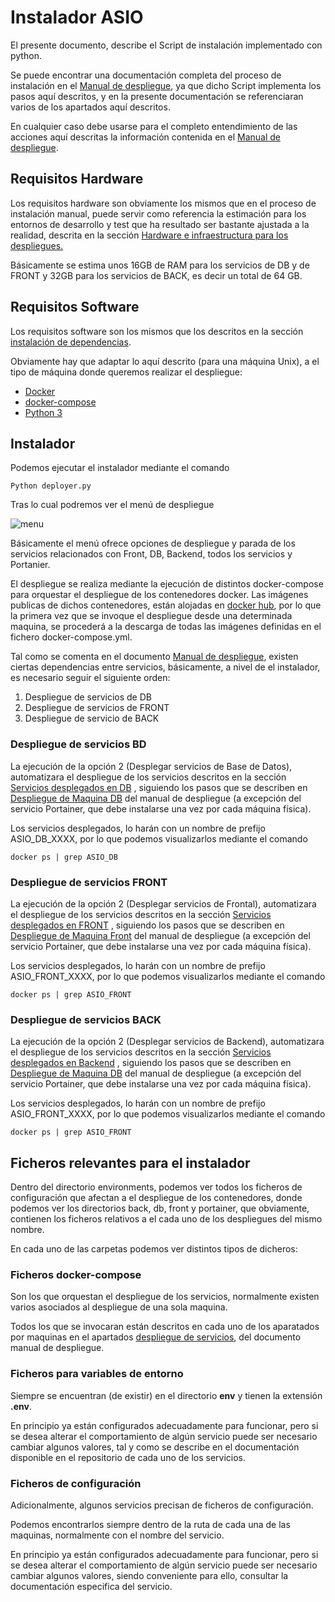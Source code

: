 # Instalador ASIO

El presente documento, describe el Script de instalación implementado con python.

Se puede encontrar una documentación completa del proceso de instalación en el [Manual de despliegue](https://github.com/HerculesCRUE/ib-asio-docs-/blob/master/00-Arquitectura/Manual_de_despliegue/manual_de_despliegue.md), ya que dicho Script implementa los pasos aquí descritos, y en la presente documentación se referenciaran varios de los apartados aquí descritos.

En cualquier caso debe usarse para el completo entendimiento de las acciones aquí descritas la información contenida en el [Manual de despliegue](https://github.com/HerculesCRUE/ib-asio-docs-/blob/master/00-Arquitectura/Manual_de_despliegue/manual_de_despliegue.md). 

## Requisitos Hardware

Los requisitos hardware son obviamente los mismos que en el proceso de instalación manual, puede servir como referencia la estimación para los entornos de desarrollo y test que ha resultado ser bastante ajustada a la realidad, descrita en la sección [Hardware e infraestructura para los despliegues.](https://github.com/HerculesCRUE/ib-asio-docs-/blob/master/00-Arquitectura/Manual_de_despliegue/manual_de_despliegue.md#21-hardware-y-e-infraestructura-para-los-despliegues)

Básicamente se estima unos 16GB de RAM para los servicios de DB y de FRONT y 32GB para los servicios de BACK, es decir un total de 64 GB. 

## Requisitos Software

Los requisitos software son los mismos que los descritos en la sección [instalación de dependencias](https://github.com/HerculesCRUE/ib-asio-docs-/blob/master/00-Arquitectura/Manual_de_despliegue/manual_de_despliegue.md#31-instalaciones-de-dependencias).

Obviamente hay que adaptar lo aquí descrito (para una máquina Unix), a el tipo de máquina donde queremos realizar el despliegue: 

* [Docker](https://docs.docker.com/get-docker/)
* [docker-compose](https://docs.docker.com/compose/install/)
* [Python 3](https://docs.docker.com/compose/install/)

## Instalador

Podemos ejecutar el instalador mediante el comando

```Python deployer.py```

Tras lo cual podremos ver el menú de despliegue

![menu](./img/menu.png)



Básicamente el menú ofrece opciones de despliegue y parada de los servicios relacionados con Front, DB, Backend, todos los servicios y Portanier.

El despliegue se realiza mediante la ejecución de distintos docker-compose  para orquestar el despliegue de los contenedores docker. Las imágenes publicas de dichos contenedores, están alojadas en [docker hub](https://hub.docker.com/search?q=herculescrue&type=image), por lo que la primera vez que se invoque el despliegue desde una determinada maquina, se procederá a la descarga de todas las imágenes definidas en el fichero docker-compose.yml.

Tal como se comenta en el documento [Manual de despliegue](https://github.com/HerculesCRUE/ib-asio-docs-/blob/master/00-Arquitectura/Manual_de_despliegue/manual_de_despliegue.md#21-hardware-y-e-infraestructura-para-los-despliegues), existen ciertas dependencias entre servicios, básicamente, a nivel de el instalador, es necesario seguir el siguiente orden:

1. Despliegue de servicios de DB
2. Despliegue de servicios de FRONT
3. Despliegue de servicio de BACK

### Despliegue de servicios BD

La ejecución de la opción 2 (Desplegar servicios de Base de Datos),  automatizara el despliegue de los servicios descritos en la sección [Servicios desplegados en DB](https://github.com/HerculesCRUE/ib-asio-docs-/blob/master/00-Arquitectura/Manual_de_despliegue/manual_de_despliegue.md#241-servicios-desplegados-en-db) , siguiendo los pasos que se describen en [Despliegue de Maquina DB](https://github.com/HerculesCRUE/ib-asio-docs-/blob/master/00-Arquitectura/Manual_de_despliegue/manual_de_despliegue.md#321-m%C3%A1quina-db) del manual de despliegue  (a excepción del servicio Portainer, que debe instalarse una vez por cada máquina física).

Los servicios desplegados, lo harán con un nombre de prefijo ASIO_DB_XXXX, por lo que  podemos visualizarlos mediante el comando 

`docker ps | grep ASIO_DB`

### Despliegue de servicios FRONT

La ejecución de la opción 2 (Desplegar servicios de Frontal),  automatizara el despliegue de los servicios descritos en la sección [Servicios desplegados en FRONT](https://github.com/HerculesCRUE/ib-asio-docs-/blob/master/00-Arquitectura/Manual_de_despliegue/manual_de_despliegue.md#242-servicios-desplegados-en-front) , siguiendo los pasos que se describen en [Despliegue de Maquina Front](https://github.com/HerculesCRUE/ib-asio-docs-/blob/master/00-Arquitectura/Manual_de_despliegue/manual_de_despliegue.md#322-m%C3%A1quina-front) del manual de despliegue (a excepción del servicio Portainer, que debe instalarse una vez por cada máquina física).

Los servicios desplegados, lo harán con un nombre de prefijo ASIO_FRONT_XXXX, por lo que  podemos visualizarlos mediante el comando 

`docker ps | grep ASIO_FRONT`

### Despliegue de servicios BACK

La ejecución de la opción 2 (Desplegar servicios de Backend),  automatizara el despliegue de los servicios descritos en la sección [Servicios desplegados en Backend](https://github.com/HerculesCRUE/ib-asio-docs-/blob/master/00-Arquitectura/Manual_de_despliegue/manual_de_despliegue.md#243-servicios-desplegados-en-back) , siguiendo los pasos que se describen en [Despliegue de Maquina DB](https://github.com/HerculesCRUE/ib-asio-docs-/blob/master/00-Arquitectura/Manual_de_despliegue/manual_de_despliegue.md#323-m%C3%A1quina-back) del manual de despliegue (a excepción del servicio Portainer, que debe instalarse una vez por cada máquina física).

Los servicios desplegados, lo harán con un nombre de prefijo ASIO_FRONT_XXXX, por lo que  podemos visualizarlos mediante el comando 

`docker ps | grep ASIO_FRONT`

## Ficheros relevantes para el instalador

Dentro del directorio environments, podemos ver todos los ficheros de configuración que afectan a el despliegue de los contenedores, donde podemos ver los directorios back, db, front y portainer, que obviamente, contienen los ficheros relativos a el cada uno de los despliegues del mismo nombre.

En cada uno de las carpetas podemos ver distintos tipos de dicheros:

### Ficheros docker-compose

Son los que orquestan el despliegue de los servicios, normalmente existen varios asociados al despliegue de una sola maquina.

Todos los que se invocaran están descritos en cada uno de los aparatados por maquinas en el apartados [despliegue de servicios](https://github.com/HerculesCRUE/ib-asio-docs-/blob/master/00-Arquitectura/Manual_de_despliegue/manual_de_despliegue.md#32-despliegue-de-servicios), del documento manual de despliegue.

### Ficheros para variables de entorno

Siempre se encuentran (de existir) en el directorio **env** y tienen la extensión **.env**.

En principio ya están configurados adecuadamente para funcionar, pero si se desea alterar el comportamiento de algún servicio puede ser necesario cambiar algunos valores, tal y como se describe en el documentación disponible en el repositorio de cada uno de los servicios.

### Ficheros de configuración

Adicionalmente, algunos servicios precisan de ficheros de configuración.

Podemos encontrarlos siempre dentro de la ruta de cada una de las maquinas, normalmente con el nombre del servicio.

En principio ya están configurados adecuadamente para funcionar, pero si se desea alterar el comportamiento de algún servicio puede ser necesario cambiar algunos valores, siendo conveniente para ello, consultar la documentación especifica del servicio.



